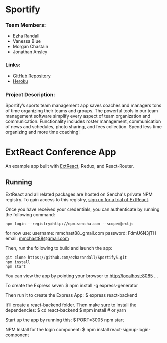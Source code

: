 # Sportify

### Team Members:
* Ezha Randall
* Vanessa Blue
* Morgan Chastain
* Jonathan Ansley


### Links:
 * [GitHub Repository](https://github.com/ezharandall/Sportify5)
 * [Heroku](https://sportifyteam.herokuapp.com/)


### Project Description:
Sportify’s sports team management app saves coaches and managers tons of time organizing their teams and groups. The powerful tools in our team management software simplify every aspect of team organization and communication. Functionality includes roster management, communication of news and schedules, photo sharing, and fees collection.  Spend less time organizing and more time coaching!


# ExtReact Conference App

An example app built with [ExtReact](http://docs.sencha.com/extreact/latest/index.html), Redux, and React-Router.

## Running

ExtReact and all related packages are hosted on Sencha's private NPM registry. To gain access to this registry, [sign up for a trial of ExtReact](https://www.sencha.com/products/extreact/evaluate).

Once you have received your credentials, you can authenticate by running the following command:
```
npm login --registry=http://npm.sencha.com --scope=@extjs
```
for now use:
username: mmchast88..gmail.com
password: FdmU6N3jTH
email: mmchast88@gmail.com

Then, run the following to build and launch the app:

```
git clone https://github.com/ezharandall/Sportify5.git
npm install
npm start
```

You can view the app by pointing your browser to [http://localhost:8085](http://localhost:8085)
...

To create the Express sever:
$ npm install -g express-generator

Then run it to create the Express App:
$ express react-backend

It’ll create a react-backend folder. Then make sure to install the dependencies:
$ cd react-backend
$ npm install   # or yarn

Start up the app by running this:
$ PORT=3005 npm start

NPM Install for the login component:
$ npm install react-signup-login-component
